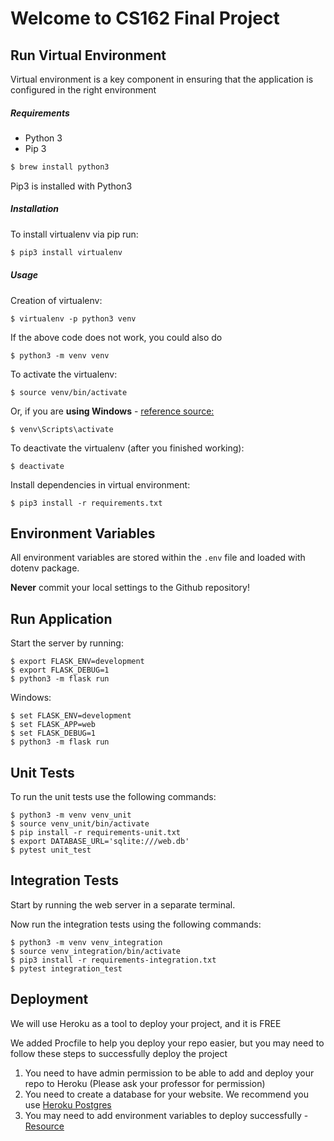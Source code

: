 # Welcome to CS162 Final Project

## Run Virtual Environment

Virtual environment is a key component in ensuring that the application is configured in the right environment

##### Requirements

* Python 3
* Pip 3

```bash
$ brew install python3

```

Pip3 is installed with Python3

##### Installation

To install virtualenv via pip run:

```bash
$ pip3 install virtualenv

```

##### Usage

Creation of virtualenv:

    $ virtualenv -p python3 venv

If the above code does not work, you could also do

    $ python3 -m venv venv

To activate the virtualenv:

    $ source venv/bin/activate

Or, if you are **using Windows** - [reference source:](https://stackoverflow.com/questions/8921188/issue-with-virtualenv-cannot-activate)

    $ venv\Scripts\activate

To deactivate the virtualenv (after you finished working):

    $ deactivate

Install dependencies in virtual environment:

    $ pip3 install -r requirements.txt

## Environment Variables

All environment variables are stored within the `.env` file and loaded with dotenv package.

**Never** commit your local settings to the Github repository!

## Run Application

Start the server by running:

    $ export FLASK_ENV=development
    $ export FLASK_DEBUG=1
    $ python3 -m flask run

Windows:

    $ set FLASK_ENV=development
    $ set FLASK_APP=web
    $ set FLASK_DEBUG=1
    $ python3 -m flask run

## Unit Tests

To run the unit tests use the following commands:

    $ python3 -m venv venv_unit
    $ source venv_unit/bin/activate
    $ pip install -r requirements-unit.txt
    $ export DATABASE_URL='sqlite:///web.db'
    $ pytest unit_test

## Integration Tests

Start by running the web server in a separate terminal.

Now run the integration tests using the following commands:

    $ python3 -m venv venv_integration
    $ source venv_integration/bin/activate
    $ pip3 install -r requirements-integration.txt
    $ pytest integration_test

## Deployment

We will use Heroku as a tool to deploy your project, and it is FREE

We added Procfile to help you deploy your repo easier,
but you may need to follow these steps to successfully deploy the project

1. You need to have admin permission to be able to add and deploy your repo to Heroku
   (Please ask your professor for permission)
2. You need to create a database for your website.
   We recommend you use [Heroku Postgres](https://dev.to/prisma/how-to-setup-a-free-postgresql-database-on-heroku-1dc1)
3. You may need to add environment variables to deploy successfully - [Resource](https://devcenter.heroku.com/articles/config-vars#using-the-heroku-dashboard)
